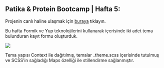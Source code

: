 ## Patika & Protein Bootcamp | Hafta 5:

Projenin canlı haline ulaşmak için <a href="https://patika-bootcamp-week5.vercel.app/" target="_blank">buraya</a> tıklayın.

Bu hafta Formik ve Yup teknolojilerini kullanarak içerisinde iki adet tema bulunduran kayıt formu oluşturduk.

![](https://media2.giphy.com/media/Dt1q0zLTlYipSD1P4s/giphy.gif?cid=790b7611b65af243221615603840d91561f5dc2041c28edf&rid=giphy.gif&ct=g)

Tema yapısı Context ile dağıtılmış, temalar \_theme.scss içerisinde tutulmuş ve SCSS'in sağladığı Maps özelliği ile stillendirme sağlanmıştır.
